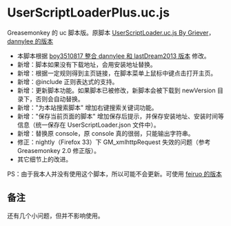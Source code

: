 UserScriptLoaderPlus.uc.js
==========================

Greasemonkey 的 uc 脚本版。原脚本 [UserScriptLoader.uc.js By Griever](https://github.com/Griever/userChromeJS/tree/master/UserScriptLoader)，[dannylee 的版本](http://g.mozest.com/viewthread.php?tid=41278&highlight=UserScriptLoader)

 - 本脚本根据 [boy3510817 整合 dannylee 和 lastDream2013 版本](http://bbs.kafan.cn/thread-1688975-1-1.html) 修改。
 - 新增：脚本如果没有下载地址，会用安装地址替换。
 - 新增：根据一定规则得到主页链接，在脚本菜单上鼠标中键点击打开主页。
 - 新增：@include 正则表达式的支持。
 - 新增：更新脚本功能。如果脚本已被修改，新脚本会被下载到 newVersion 目录下，否则会自动替换。
 - 新增："为本站搜索脚本" 增加右键搜索关键词功能。
 - 新增："保存当前页面的脚本" 增加保存后提示，并保存安装地址、安装时间等信息（统一保存在 UserScriptLoader.json 文件中）。
 - 新增：替换原 console，原 console 真的很弱，只能输出字符串。
 - 修正：nightly（Firefox 33）下 GM_xmlhttpRequest 失效的问题（参考 Greasemonkey 2.0 修正版）。
 - 其它细节上的改进。

PS：由于我本人并没有使用这个脚本，所以可能不会更新。可使用 [feiruo 的版本](https://github.com/feiruo/userChromeJS/blob/master/UserScriptLoaderPlus.uc.js)

备注
----

还有几个小问题，但并不影响使用。